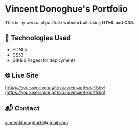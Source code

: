 # Vincent Donoghue's Portfolio

This is my personal portfolio website built using HTML and CSS.

## 🔧 Technologies Used
- HTML5
- CSS3
- GitHub Pages (for deployment)

## 🌐 Live Site
[https://yourusername.github.io/vincent-portfolio](https://yourusername.github.io/vincent-portfolio)

## 📬 Contact
vincentdonoghue6@gmail.com
